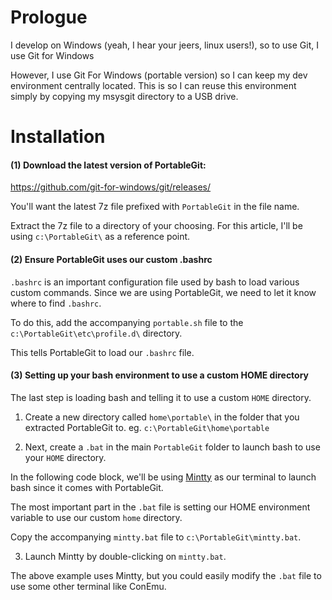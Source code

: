 Prologue
========

I develop on Windows (yeah, I hear your jeers, linux users!), so to use Git, I use Git for Windows

However, I use Git For Windows (portable version) so I can keep my dev environment centrally located.  This is so I can reuse this environment simply by copying my msysgit directory to a USB drive.

Installation
============

#### (1) Download the latest version of PortableGit:
https://github.com/git-for-windows/git/releases/

You'll want the latest 7z file prefixed with `PortableGit` in the file name.

Extract the 7z file to a directory of your choosing.  For this article, I'll be using `c:\PortableGit\` as a reference point.

#### (2) Ensure PortableGit uses our custom .bashrc

`.bashrc` is an important configuration file used by bash to load various custom commands.  Since we are using PortableGit, we need to let it know where to find `.bashrc`.

To do this, add the accompanying `portable.sh` file to the `c:\PortableGit\etc\profile.d\` directory.

This tells PortableGit to load our `.bashrc` file.

#### (3) Setting up your bash environment to use a custom HOME directory

The last step is loading bash and telling it to use a custom `HOME` directory.

1. Create a new directory called `home\portable\` in the folder that you extracted PortableGit to. eg. `c:\PortableGit\home\portable`

2. Next, create a `.bat` in the main `PortableGit` folder to launch bash to use your `HOME` directory.

In the following code block, we'll be using [Mintty](https://mintty.github.io/) as our terminal to launch bash since it comes with PortableGit.

The most important part in the `.bat` file is setting our HOME environment variable to use our custom `home` directory.

Copy the accompanying `mintty.bat` file to `c:\PortableGit\mintty.bat`.

3. Launch Mintty by double-clicking on `mintty.bat`.

The above example uses Mintty, but you could easily modify the `.bat` file to use some other terminal like ConEmu.

